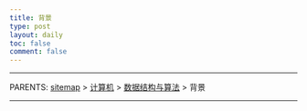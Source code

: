 ```yaml
---
title: 背景
type: post
layout: daily
toc: false
comment: false
---
```

---
PARENTS: [sitemap](/gknows/sitemap) > [计算机](/gknows/计算机) > [数据结构与算法](/gknows/数据结构与算法) > 背景

---
